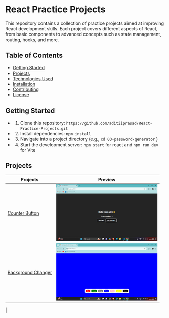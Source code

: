 # React Practice Projects

This repository contains a collection of practice projects aimed at improving React development skills. Each project covers different aspects of React, from basic components to advanced concepts such as state management, routing, hooks, and more.

## Table of Contents

- [Getting Started](#getting-started)
- [Projects](#projects)
- [Technologies Used](#technologies-used)
- [Installation](#installation)
- [Contributing](#contributing)
- [License](#license)

## Getting Started
- 1. Clone this repository:  `https://github.com/aditiiprasad/React-Practice-Projects.git`
- 2. Install dependencies: `npm install`   
- 3. Navigate into a project directory (e.g., `cd 03-password-generator` )
- 4. Start the development server: `npm start` for react and `npm run dev` for Vite

## Projects

| Projects   | Preview     |
|-------------|-------------|
| <a href="/React-Practice-Projects/01-Counter-Button/"> Counter Button</a> |<img src="images/cb.png" height="180" /> |
| <a href="/React-Practice-Projects/02-Background-Changer/">Background Changer</a> | <img src="images/bc.png" height="180" />
 |

 <!-- | Row 1 Col 1 | Row 1 Col 2 |
| Row 2 Col 1 | Row 2 Col 2 | -->